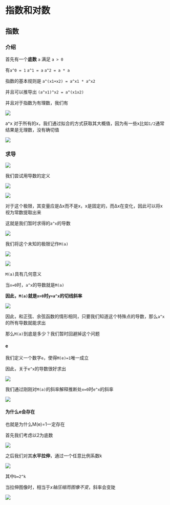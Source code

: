 # 指数和对数

## 指数

### 介绍

首先有一个**底数** `a` 满足 `a > 0`

有`a^0 = 1` `a^1 = a` `a^2 = a * a`

指数的基本规则是 `a^(x1+x2) = a^x1 * a^x2`

并且可以推导出 `(a^x1)^x2 = a^(x1x2)`

并且对于指数为有理数，我们有

![](img/ffdab147.png)

a^x 对于所有的x，我们通过拟合的方式获取其大概值，因为有一些x比如`1/2`通常结果是无理数，没有确切值

![](img/fe0464d0.png)

### 求导

![](img/17f304b2.png)

我们尝试用导数的定义

![](img/cfa38c73.png)

![](img/7be74a6a.png)

对于这个极限，其变量应是Δx而不是x，x是固定的，而Δx在变化，因此可以将x视为常数提取出来

这就是我们暂时求得的`a^x`的导数

![](img/e5404250.png)

我们将这个未知的极限记作`M(a)`

![](img/521ceff8.png)

![](img/eb16ae1e.png)

`M(a)`具有几何意义

当`x=0`时，`a^x`的导数就是`M(a)`

**因此，`M(a)`就是`x=0`时`y=a^x`的切线斜率**

![](img/b7984839.png)

因此，和正弦、余弦函数的情形相同，只要我们知道这个特殊点的导数，那么`a^x`的所有导数就能求出

那么`M(a)`到底是多少？我们暂时回避掉这个问题

#### e

我们定义一个数字`e`，使得`M(e)=1`唯一成立

因此，关于`e^x`的导数很好求出

![](img/1aeee360.png)

我们通过刚刚对`M(a)`的斜率解释推断处`x=0`时`e^x`的斜率

![](img/14547f5e.png)

#### 为什么e会存在

也就是为什么M(e)=1一定存在

首先我们考虑以2为底数

![](img/0f4ed38b.png)

之后我们对其**水平拉伸**，通过一个任意比例系数k

![](img/e8eabdc6.png)

其中`b=2^k`

当拉伸图像时，相当于*x轴压缩而图像不变*，斜率会变陡

![](img/84f1b20e.png)


